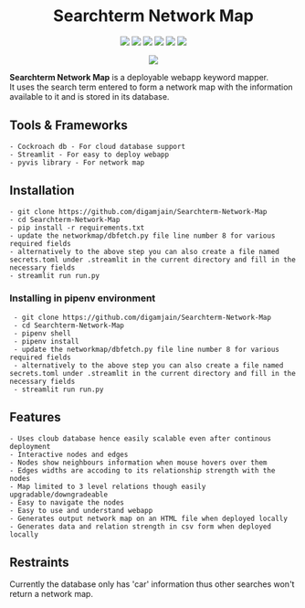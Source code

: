 <h1 align="center">Searchterm Network Map</h1>

<p align="center">
  
  <a href="https://img.shields.io/github/pipenv/locked/python-version/digamjain/Searchterm-Network-Map">
    <img src="https://img.shields.io/github/pipenv/locked/python-version/digamjain/Searchterm-Network-Map" /></a>
    
  <a href="https://img.shields.io/github/pipenv/locked/dependency-version/digamjain/Searchterm-Network-Map/streamlit">
    <img src="https://img.shields.io/github/pipenv/locked/dependency-version/digamjain/Searchterm-Network-Map/streamlit" /></a>
  
  <a href="https://img.shields.io/github/languages/code-size/digamjain/Searchterm-Network-Map">
    <img src="https://img.shields.io/github/languages/code-size/digamjain/Searchterm-Network-Map" /></a>
  
  <a href="https://img.shields.io/github/license/digamjain/Searchterm-Network-Map">
    <img src="https://img.shields.io/github/license/digamjain/Searchterm-Network-Map" /></a>
 
 <a href="https://img.shields.io/github/issues/digamjain/Searchterm-Network-Map">
    <img src="https://img.shields.io/github/issues/digamjain/Searchterm-Network-Map" /></a>
  
  <a href="https://img.shields.io/github/contributors/digamjain/Searchterm-Network-Map">
    <img src="https://img.shields.io/github/contributors/digamjain/Searchterm-Network-Map" /></a>
  
 </p>

<p align="center"><img src="https://raw.githubusercontent.com/ritikverma2000/Search-Term-NetworkTree/master/1editing.gif?token=AKDYWELWJ2ND6OEZWRVVAATAVKJWA"></p>

**Searchterm Network Map** is a deployable webapp keyword mapper. <br>
It uses the search term entered to form a network map with the information available to it and is stored in its database.

## Tools & Frameworks
```
- Cockroach db - For cloud database support
- Streamlit - For easy to deploy webapp
- pyvis library - For network map
```

## Installation
```
- git clone https://github.com/digamjain/Searchterm-Network-Map
- cd Searchterm-Network-Map
- pip install -r requirements.txt
- update the networkmap/dbfetch.py file line number 8 for various required fields
- alternatively to the above step you can also create a file named secrets.toml under .streamlit in the current directory and fill in the necessary fields
- streamlit run run.py
```
### Installing in pipenv environment
```
 - git clone https://github.com/digamjain/Searchterm-Network-Map
 - cd Searchterm-Network-Map
 - pipenv shell
 - pipenv install
 - update the networkmap/dbfetch.py file line number 8 for various required fields
 - alternatively to the above step you can also create a file named secrets.toml under .streamlit in the current directory and fill in the necessary fields
 - streamlit run run.py
```
## Features
```
- Uses cloub database hence easily scalable even after continous deployment
- Interactive nodes and edges
- Nodes show neighbours information when mouse hovers over them
- Edges widths are accoding to its relationship strength with the nodes
- Map limited to 3 level relations though easily upgradable/downgradeable
- Easy to navigate the nodes
- Easy to use and understand webapp
- Generates output network map on an HTML file when deployed locally
- Generates data and relation strength in csv form when deployed locally
``` 
## Restraints
Currently the database only has 'car' information thus other searches won't return a network map.
